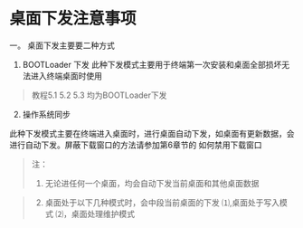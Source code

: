 # 桌面下发注意事项

一。 桌面下发主要要二种方式

1. BOOTLoader 下发
  此种下发模式主要用于终端第一次安装和桌面全部损坏无法进入终端桌面时使用

  >教程5.1 5.2 5.3 均为BOOTLoader下发


2. 操作系统同步

  此种下发模式主要在终端进入桌面时，进行桌面自动下发，如桌面有更新数据，会进行自动下发。屏蔽下载窗口的方法请参加第6章节的 如何禁用下载窗口




>注：  
>1. 无论进任何一个桌面，均会自动下发当前桌面和其他桌面数据


>2. 桌面处于以下几种模式时，会中段当前桌面的下发 ⑴,桌面处于写入模式 ⑵，桌面处理维护模式


